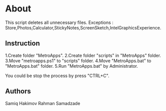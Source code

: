 # About
This script deletes all unnecessary files.
Exceptions : Store,Photos,Calculator,StickyNotes,ScreenSketch,IntelGraphicsExperience.

## Instruction
1.Create folder "MetroApps".
2.Create folder "scripts" in "MetroApps" folder.
3.Move "metroapps.ps1" to "scripts" folder.
4.Move "MetroApps.bat" to "MetroApps.bat" folder.
5.Run "MetroApps.bat" by Administrator.

You could be stop the process by press "CTRL+C".

## Authors
Samiq Hakimov
Rahman Samadzade

